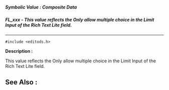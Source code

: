 ##### Symbolic Value : Composite Data
##### FL_xxx - This value reflects the Only allow multiple choice in the Limit Input of the Rich Text Lite field.
---
```
#include <editods.h>
```
**Description :**

This value reflects the Only allow multiple choice in the Limit Input of the 
Rich Text Lite field.

**See Also :**
---
